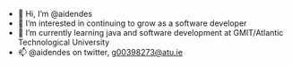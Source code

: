 - 👋 Hi, I’m @aidendes
- 👀 I’m interested in continuing to grow as a software developer
- 🌱 I’m currently learning java and software development at GMIT/Atlantic Technological University
- 📫 @aidendes on twitter, g00398273@atu.ie

<!---
aidendes/aidendes is a ✨ special ✨ repository because its `README.md` (this file) appears on your GitHub profile.
You can click the Preview link to take a look at your changes.
--->

